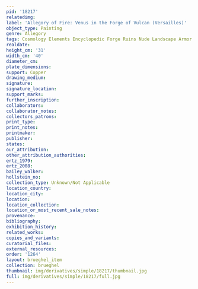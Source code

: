 ```yaml
---
pid: '18217'
relatedimg: 
label: 'Allegory of Fire: Venus in the Forge of Vulcan (Versailles)'
object_type: Painting
genre: Allegory
tags: Cosmology Elements Encyclopedic Forge Ruins Nude Landscape Armor
realdate: 
height_cm: '31'
width_cm: '40'
diameter_cm: 
plate_dimensions: 
support: Copper
drawing_medium: 
signature: 
signature_location: 
support_marks: 
further_inscription: 
collaborators: 
collaborator_notes: 
collectors_patrons: 
print_type: 
print_notes: 
printmaker: 
publisher: 
states: 
our_attribution: 
other_attribution_authorities: 
ertz_1979: 
ertz_2008: 
bailey_walker: 
hollstein_no: 
collection_type: Unknown/Not Applicable
location_country: 
location_city: 
location: 
location_collection: 
location_or_most_recent_sale_notes: 
provenance: 
bibliography: 
exhibition_history: 
related_works: 
copies_and_variants: 
curatorial_files: 
external_resources: 
order: '1264'
layout: brueghel_item
collection: brueghel
thumbnail: img/derivatives/simple/18217/thumbnail.jpg
full: img/derivatives/simple/18217/full.jpg
---
```

